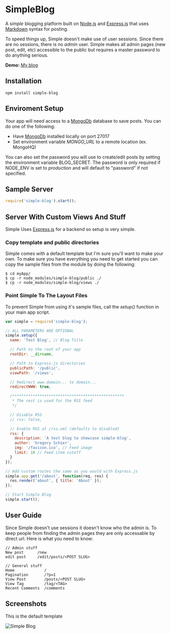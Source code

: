 SimpleBlog
==========

A *simple* blogging platform built on [Node.js](http://nodejs.org/)
and [Express.js](http://expressjs.com/) that uses
[Markdown](http://daringfireball.net/projects/markdown/syntax) syntax
for posting.

To speed things up, Simple doesn't make use of user sessions. 
Since there are no sessions, there is no *admin* user. Simple makes
all admin pages (new post, edit, etc) accessible to the public but
requires a master password to do anything serious.

**Demo:** [My blog](http://schier.co)

## Installation
``` shell
npm install simple-blog
```

## Enviroment Setup

Your app will need access to a [MongoDb](http://www.mongodb.org/) database
to save posts. You can do one of the following:

  - Have [MongoDb](http://www.mongodb.org/) installed locally on port 27017
  - Set environment variable *MONGO_URL* to a remote location (ex. MongoHQ)

You can also set the password you will use to create/edit posts by setting
the environment variable BLOG_SECRET. The password is only required if
NODE_ENV is set to *production* and will default to "password" if not
specified.


## Sample Server

``` js
require('simple-blog').start();
```

## Server With Custom Views And Stuff

Simple Uses [Express.js](http://expressjs.com/) for a backend so
setup is very simple.

### Copy template and public directories
Simple comes with a default template but I'm sure you'll want to
make your own. To make sure you have everything you need to get
started you can copy the sample files from the module by doing
the following:

```
$ cd myApp/
$ cp -r node_modules/simple-blog/public ./
$ cp -r node_modules/simple-blog/views ./
```

### Point Simple To The Layout Files

To prevent Simple from using it's sample files, call the *setup()*
function in your main app script.

``` js
var simple = require('simple-blog');

// ALL PARAMETERS ARE OPTIONAL
simple.setup({
  name: 'Test Blog', // Blog Title

  // Path to the root of your app
  rootDir: __dirname,

  // Path to Express.js directories
  publicPath: '/public',
  viewPath: '/views',

  // Redirect www.domain... to domain...
  redirectWWW: true,

  /*************************************************
   * The rest is used for the RSS feed
   */

  // Disable RSS
  // rss: false,

  // Enable RSS at /rss.xml (defaults to disabled)
  rss: {
    description: 'A test blog to showcase simple-blog',
    author: 'Gregory Schier',
    img: '/favicon.ico', // Feed image
    limit: 10 // Feed item cutoff
  }
});

// Add custom routes the same as you would with Express.js
simple.app.get('/about', function(req, res) {
  res.render('about', { title: 'About' });
});

// Start Simple Blog
simple.start();
```

## User Guide

Since Simple doesn't use sessions it doesn't know who the admin is. To
keep people from finding the admin pages they are only accessable by
direct url. Here is what you need to know:

```
// Admin stuff
New post      /new
edit post     /edit/posts/<POST SLUG>

// General stuff
Home             /
Pagination       /?p=1
View Post        /posts/<POST SLUG>
View Tag         /tag/<TAG>
Recent Comments  /comments
```

## Screenshots

This is the default template

![Simple Blog](http://i.imgur.com/2MpgWnD.png)
